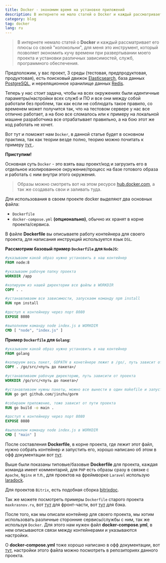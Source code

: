 ```yaml
---
title: Docker - экономим время на установке приложений
description: В интернете не мало статей о Docker и каждый рассматривает его плюсы со своей колокольни, для меня это интструмент, который позволяет экономить кучу времени при развертывании моего проекта и установки различных зависимостей, служб, программного обеспечения.
category: blog
tag: docker
lang: ru
---
```

>В интернете немало статей о **Docker** и каждый рассматривает его плюсы со своей "колокольни", для меня это инструмент, который позволяет экономить кучу времени при развертывании моего проекта и установки различных зависимостей, служб, программного обеспечения.

Предположим, у вас проект, 3 среды (тестовая, предпродуктовая, продуктовая), есть поисковый движок <a href="https://www.elastic.co/" rel="nofollow" target="_blank">Elasticsearch</a>, база данных <a href="https://www.postgresql.org/" rel="nofollow" target="_blank">PostgreSQL</a>, и нереляционное хранилище данных <a href="https://redis.io/" rel="nofollow" target="_blank">Redis</a>.

Теперь у нас стоит задача, чтобы на всех окружениях были идентичные параметры/настройки всех служб и ПО и все они между собой работали без проблем, так как если не соблюдать такое правило, со временем может получится так, что на тестовом сервере у нас все отлично работает, а на бою все сломалось или к примеру на локальной машине разработчика все отрабатывает правильно, а на бою этот же код работать не хочет.

Вот тут и поможет нам `Docker`, в данной статье будет в основном практика, так как теории везде полно, теорию можно почитать к примеру <a href="https://habr.com/post/353238/" rel="nofollow" target="_blank"> тут </a>.

**Приступим!**

Основная суть `Docker` - это взять ваш проект/код и загрузить его в отдельное изолированное окружение/процесс на базе готового образа и работать с ним внутри этого окружения.

>Образы можно смотреть вот на этом ресурсе <a href="https://hub.docker.com" rel='nofollow' target='_blank'>hub.docker.com</a>, а так же создавать свои и заливать туда.</p>

Для использования в своем проекте docker выделяют два основных файла:

- `Dockerfile`
- `docker-compose.yml` **(опционально)**, обычно их хранят в корне проекта/сервиса.
  
В файле **Dockerfile** вы описываете работу контейнера для своего проекта, для написания инструкций используется язык `DSL`.

**Рассмотрим базовый пример `Dockerfile` для `NodeJS`:**

```dockerfile
#указываем какой образ нужно установить в наш контейнер
FROM node:8

#указываем рабочую папку проекта
WORKDIR /app

#копируем из нашей директории все файлы в WORKDIR
COPY . .

#устанавливаем все зависимости, запускаем команду npm install
RUN npm install

#доступ к контейнеру через порт 8080
EXPOSE 8080

#выполняем команду node index.js в WORKDIR
CMD [ "node", "index.js" ]
```

**Пример `Dockerfile` для `Golang`:**
```dockerfile
#указываем какой образ нужно установить в наш контейнер
FROM golang

#копируем весь пакет, GOPATH в конетйнере лежит в /go/, путь зависит от проекта
COPY . /go/src/<путь до пакета>/

#устанавливаем рабочую директорию, путь зависити от проекта
WORKDIR /go/src/<путь до пакета>/

#устанавливаем нужны пакеты, можно все вынести в один makefile и запустить его
RUN go get github.com/jinzhu/gorm

#собираем приложение, тоже зависит от пути проекта
RUN go build -o main .

#доступ к контейнеру через порт 8080
EXPOSE 8080

#выполняем команду node index.js в WORKDIR
CMD [ "main" ]
```

После составления **Dockerfile**, в корне проекта, где лежит этот файл, нужно собрать контейнер и запустить его, хорошо написано об этом в офф документации вот <a href='https://docs.docker.com/get-started/part2/#build-the-app' target='_blank'>тут</a>.

Выше были показаны типовые/базовые **Dockerfile** для проекта, каждая команда имеет комментарий, для `PHP` есть образы сразу в связке с `Apache`, `Nginx` и т.п., для проектов на фреймворке `Laravel` использую <a target='_blank' href='https://Laradock.io'>laradock</a>.

Для проектов `Bitrix`, есть подобная сборка <a href='https://github.com/bitrixdock/bitrixdock' target='_blank'>bitrixdoc</a>.

Так же можете посмотреть примеры `Dockerfile` старого проекта `maxkrasnov.ru`, вот <a href='https://github.com/maxkrasnov/ru.maxkrasnov-front/blob/master/Dockerfile' target='_blank'>тут</a> для фронт-части, вот <a href='https://github.com/maxkrasnov/ru.maxkrasnov.api/blob/master/build/package/Dockerfile' target='_blank'>тут</a> для бэка.

После того, как мы описали контейнер для своего проекта, мы хотим использовать различные сторонние сервисы/службы с ним, так же используя `Docker`. Для этого нам нужен файл **docker-compose.yml**, в нем описываются связи между контейнерами и указываются настройки. 

О <b>docker-compose.yml</b> тоже хорошо написано в офф документации, вот <a href='https://docs.docker.com/compose/compose-file/#build' target='_blank'>тут</a>, настройки этого файла можно посмотреть в репозиториях данного проекта.
